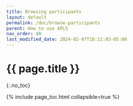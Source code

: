 ```yaml
---
title: Browsing participants
layout: default
permalink: /doc/browse-participants
parent: How to use APLS
nav_order: 40
last_modified_date: 2024-02-07T10:11:03-05:00
---
```


# {{ page.title }}
{:.no_toc}

{% include page_toc.html collapsible=true %}
